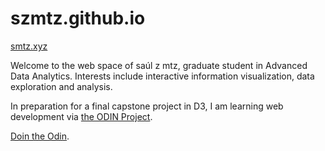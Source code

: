 # szmtz.github.io

[smtz.xyz](https://smtz.xyz)

Welcome to the web space of saúl z mtz, graduate student in Advanced Data Analytics. Interests include interactive information visualization, data exploration and analysis. 

In preparation for a final capstone project in D3, I am learning web development via [the ODIN Project](https://www.theodinproject.com). 

[Doin the Odin](/dointheodin).
